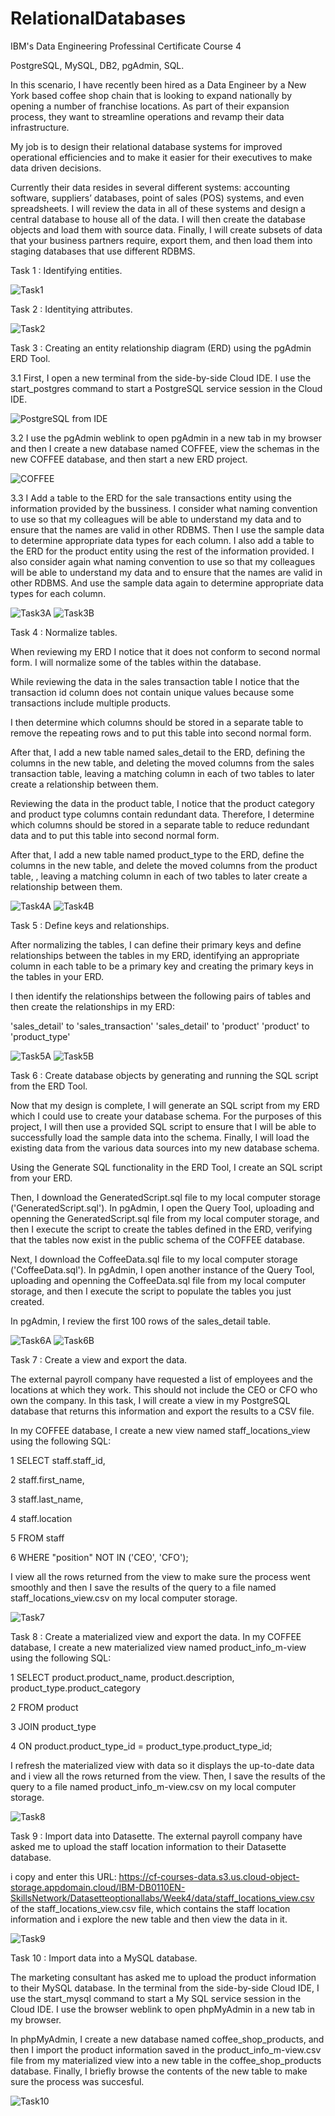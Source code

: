 # RelationalDatabases
IBM's Data Engineering Professinal Certificate Course 4

PostgreSQL, MySQL, DB2, pgAdmin, SQL.

In this scenario, I have recently been hired as a Data Engineer by a New York based coffee shop chain that is looking to expand nationally by opening a number of franchise locations. As part of their expansion process, they want to streamline operations and revamp their data infrastructure.

My job is to design their relational database systems for improved operational efficiencies and to make it easier for their executives to make data driven decisions.

Currently their data resides in several different systems: accounting software, suppliers’ databases, point of sales (POS) systems, and even spreadsheets. I will review the data in all of these systems and design a central database to house all of the data. I will then create the database objects and load them with source data. Finally, I will create subsets of data that your business partners require, export them, and then load them into staging databases that use different RDBMS.






Task 1 : Identifying entities.



![Task1](https://user-images.githubusercontent.com/114824225/215073960-8edc518f-4944-463c-b8f8-fc61d9e4f510.jpg)





Task 2 : Identitying attributes.




![Task2](https://user-images.githubusercontent.com/114824225/215073972-eed8532a-c05f-455b-bd5c-001a9e239fc9.jpg)





Task 3 : Creating an entity relationship diagram (ERD) using the pgAdmin ERD Tool.

3.1 First, I open a new terminal from the side-by-side Cloud IDE. I use the start_postgres command to start a PostgreSQL service session in the Cloud IDE.


![PostgreSQL from IDE](https://user-images.githubusercontent.com/114824225/215076849-ad983163-03c9-446f-8693-4e8bd4c0dde8.jpg)

3.2 I use the pgAdmin weblink to open pgAdmin in a new tab in my browser and then I create a new database named COFFEE, view the schemas in the new COFFEE database, and then start a new ERD project.


![COFFEE](https://user-images.githubusercontent.com/114824225/215077168-f72b42ea-06e3-4a33-9f68-dc399c843764.jpg)

3.3 I Add a table to the ERD for the sale transactions entity using the information provided by the bussiness. I consider what naming convention to use so that my colleagues will be able to understand my data and to ensure that the names are valid in other RDBMS. Then I use the sample data to determine appropriate data types for each column. I also add a table to the ERD for the product entity using the rest of the information provided. I also consider again what naming convention to use so that my colleagues will be able to understand my data and to ensure that the names are valid in other RDBMS. And use the sample data again to determine appropriate data types for each column.





![Task3A](https://user-images.githubusercontent.com/114824225/215074399-cabb4a7f-2a5f-4c3a-a2a9-7796f18de696.jpg)
![Task3B](https://user-images.githubusercontent.com/114824225/215074405-8ae635df-da71-497e-a2ab-850576bcd533.jpg)





Task 4 : Normalize tables.

When reviewing my ERD I notice that it does not conform to second normal form. I will normalize some of the tables within the database.

While reviewing the data in the sales transaction table I notice that the transaction id column does not contain unique values because some transactions include multiple products.

I then determine which columns should be stored in a separate table to remove the repeating rows and to put this table into second normal form.

After that, I add a new table named sales_detail to the ERD, defining the columns in the new table, and deleting the moved columns from the sales transaction table, leaving a matching column in each of two tables to later create a relationship between them.

Reviewing the data in the product table, I notice that the product category and product type columns contain redundant data. Therefore, I determine which columns should be stored in a separate table to reduce redundant data and to put this table into second normal form.

After that, I add a new table named product_type to the ERD, define the columns in the new table, and delete the moved columns from the product table, , leaving a matching column in each of two tables to later create a relationship between them.

![Task4A](https://user-images.githubusercontent.com/114824225/215074375-a116e39d-ec68-49ab-89bb-d6b6da6909c8.jpg)
![Task4B](https://user-images.githubusercontent.com/114824225/215074387-4d66bd60-ebaa-4328-8a6c-d1d700590907.jpg)





Task 5 : Define keys and relationships.

After normalizing the tables, I can define their primary keys and define relationships between the tables in my ERD, identifying an appropriate column in each table to be a primary key and creating the primary keys in the tables in your ERD.


I then identify the relationships between the following pairs of tables and then create the relationships in my ERD:

'sales_detail' to 'sales_transaction'
'sales_detail' to 'product'
'product' to 'product_type'

![Task5A](https://user-images.githubusercontent.com/114824225/215074351-352df903-df20-4458-ae01-f1086b4b9d49.jpg)
![Task5B](https://user-images.githubusercontent.com/114824225/215074363-81e1416c-4c4f-4eb5-a9ad-40a034c9a047.jpg)





Task 6 : Create database objects by generating and running the SQL script from the ERD Tool.

Now that my design is complete, I will generate an SQL script from my ERD which I could use to create your database schema. For the purposes of this project, I will then use a provided SQL script to ensure that I will be able to successfully load the sample data into the schema. Finally, I will load the existing data from the various data sources into my new database schema.

Using the Generate SQL functionality in the ERD Tool, I create an SQL script from your ERD.

Then, I download the GeneratedScript.sql file to my local computer storage ('GeneratedScript.sql'). In pgAdmin, I open the Query Tool, uploading and openning the GeneratedScript.sql file from my local computer storage, and then I execute the script to create the tables defined in the ERD, verifying that the tables now exist in the public schema of the COFFEE database.

Next, I download the CoffeeData.sql file to my local computer storage ('CoffeeData.sql'). In pgAdmin, I open another instance of the Query Tool, uploading and openning the CoffeeData.sql file from my local computer storage, and then I execute the script to populate the tables you just created.

In pgAdmin, I review the first 100 rows of the sales_detail table.



![Task6A](https://user-images.githubusercontent.com/114824225/215074313-cbb3feb5-b281-40d9-b7a4-26c36b5d6eae.jpg)
![Task6B](https://user-images.githubusercontent.com/114824225/215074312-29dbb477-53d1-4045-99e1-4fe03e1db756.jpg)




Task 7 : Create a view and export the data.

The external payroll company have requested a list of employees and the locations at which they work. This should not include the CEO or CFO who own the company. In this task, I will create a view in my PostgreSQL database that returns this information and export the results to a CSV file.

In my COFFEE database, I create a new view named staff_locations_view using the following SQL:

1 SELECT staff.staff_id,


2 staff.first_name,


3 staff.last_name,


4 staff.location


5 FROM staff


6 WHERE "position" NOT IN ('CEO', 'CFO');


I view all the rows returned from the view to make sure the process went smoothly and then I save the results of the query to a file named staff_locations_view.csv on my local computer storage.


![Task7](https://user-images.githubusercontent.com/114824225/215074296-613542f9-7dde-4abe-8b06-c531175e4c6e.jpg)


Task 8 : Create a materialized view and export the data.
In my COFFEE database, I create a new materialized view named product_info_m-view using the following SQL:

1 SELECT product.product_name, product.description, product_type.product_category


2 FROM product


3 JOIN product_type


4 ON product.product_type_id = product_type.product_type_id;



I refresh the materialized view with data so it displays the up-to-date data and i view all the rows returned from the view. Then, I save the results of the query to a file named product_info_m-view.csv on my local computer storage.


![Task8](https://user-images.githubusercontent.com/114824225/215074290-fd8fd5ef-f68a-4803-a803-213fb5f55e50.jpg)





Task 9 : Import data into Datasette.
The external payroll company have asked me to upload the staff location information to their Datasette database.

i copy and enter this URL: https://cf-courses-data.s3.us.cloud-object-storage.appdomain.cloud/IBM-DB0110EN-SkillsNetwork/Datasetteoptionallabs/Week4/data/staff_locations_view.csv of the staff_locations_view.csv file, which contains the staff location information and i explore the new table and then view the data in it.



![Task9](https://user-images.githubusercontent.com/114824225/215074282-74a5965b-7b0e-4584-a35e-112976c1f728.jpg)





Task 10 : Import data into a MySQL database.

The marketing consultant has asked me to upload the product information to their MySQL database. In the terminal from the side-by-side Cloud IDE, I use the start_mysql command to start a My SQL service session in the Cloud IDE. I use the browser weblink to open phpMyAdmin in a new tab in my browser.

In phpMyAdmin, I create a new database named coffee_shop_products, and then I import the product information saved in the product_info_m-view.csv file from my materialized view into a new table in the coffee_shop_products database. Finally, I briefly browse the contents of the new table to make sure the process was succesful.


![Task10](https://user-images.githubusercontent.com/114824225/215074273-c9314429-d299-4de3-a70f-44ce34af0939.jpg)


